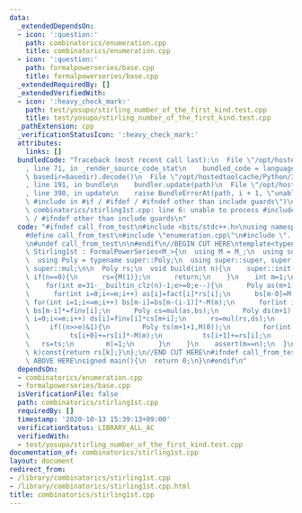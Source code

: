 ```yaml
---
data:
  _extendedDependsOn:
  - icon: ':question:'
    path: combinatorics/enumeration.cpp
    title: combinatorics/enumeration.cpp
  - icon: ':question:'
    path: formalpowerseries/base.cpp
    title: formalpowerseries/base.cpp
  _extendedRequiredBy: []
  _extendedVerifiedWith:
  - icon: ':heavy_check_mark:'
    path: test/yosupo/stirling_number_of_the_first_kind.test.cpp
    title: test/yosupo/stirling_number_of_the_first_kind.test.cpp
  _pathExtension: cpp
  _verificationStatusIcon: ':heavy_check_mark:'
  attributes:
    links: []
  bundledCode: "Traceback (most recent call last):\n  File \"/opt/hostedtoolcache/Python/3.9.0/x64/lib/python3.9/site-packages/onlinejudge_verify/documentation/build.py\"\
    , line 71, in _render_source_code_stat\n    bundled_code = language.bundle(stat.path,\
    \ basedir=basedir).decode()\n  File \"/opt/hostedtoolcache/Python/3.9.0/x64/lib/python3.9/site-packages/onlinejudge_verify/languages/cplusplus.py\"\
    , line 191, in bundle\n    bundler.update(path)\n  File \"/opt/hostedtoolcache/Python/3.9.0/x64/lib/python3.9/site-packages/onlinejudge_verify/languages/cplusplus_bundle.py\"\
    , line 398, in update\n    raise BundleErrorAt(path, i + 1, \"unable to process\
    \ #include in #if / #ifdef / #ifndef other than include guards\")\nonlinejudge_verify.languages.cplusplus_bundle.BundleErrorAt:\
    \ combinatorics/stirling1st.cpp: line 6: unable to process #include in #if / #ifdef\
    \ / #ifndef other than include guards\n"
  code: "#ifndef call_from_test\n#include <bits/stdc++.h>\nusing namespace std;\n\n\
    #define call_from_test\n#include \"enumeration.cpp\"\n#include \"../formalpowerseries/base.cpp\"\
    \n#undef call_from_test\n\n#endif\n//BEGIN CUT HERE\ntemplate<typename M_>\nstruct\
    \ Stirling1st : FormalPowerSeries<M_>{\n  using M = M_;\n  using super = FormalPowerSeries<M>;\n\
    \  using Poly = typename super::Poly;\n  using super::super, super::fact, super::finv,\
    \ super::mul;\n\n  Poly rs;\n  void build(int n){\n    super::init(n+1);\n   \
    \ if(n==0){\n      rs={M(1)};\n      return;\n    }\n    int m=1;\n    rs=Poly({M(0),M(1)});\n\
    \    for(int e=31-__builtin_clz(n)-1;e>=0;e--){\n      Poly as(m+1),bs(m+1);\n\
    \      for(int i=0;i<=m;i++) as[i]=fact[i]*rs[i];\n      bs[m-0]=M(1);\n     \
    \ for(int i=1;i<=m;i++) bs[m-i]=bs[m-(i-1)]*-M(m);\n      for(int i=0;i<=m;i++)\
    \ bs[m-i]*=finv[i];\n      Poly cs=mul(as,bs);\n      Poly ds(m+1);\n      for(int\
    \ i=0;i<=m;i++) ds[i]=finv[i]*cs[m+i];\n      rs=mul(rs,ds);\n      m<<=1;\n \
    \     if((n>>e)&1){\n        Poly ts(m+1+1,M(0));\n        for(int i=0;i<=m;i++){\n\
    \          ts[i+0]+=rs[i]*-M(m);\n          ts[i+1]+=rs[i];\n        }\n     \
    \   rs=ts;\n        m|=1;\n      }\n    }\n    assert(m==n);\n  }\n\n  M operator[](int\
    \ k)const{return rs[k];}\n};\n//END CUT HERE\n#ifndef call_from_test\n//INSERT\
    \ ABOVE HERE\nsigned main(){\n  return 0;\n}\n#endif\n"
  dependsOn:
  - combinatorics/enumeration.cpp
  - formalpowerseries/base.cpp
  isVerificationFile: false
  path: combinatorics/stirling1st.cpp
  requiredBy: []
  timestamp: '2020-10-13 15:39:13+09:00'
  verificationStatus: LIBRARY_ALL_AC
  verifiedWith:
  - test/yosupo/stirling_number_of_the_first_kind.test.cpp
documentation_of: combinatorics/stirling1st.cpp
layout: document
redirect_from:
- /library/combinatorics/stirling1st.cpp
- /library/combinatorics/stirling1st.cpp.html
title: combinatorics/stirling1st.cpp
---
```

